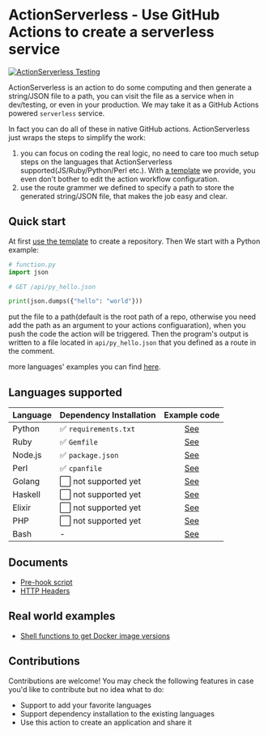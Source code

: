 # ActionServerless - Use GitHub Actions to create a serverless service

[![ActionServerless Testing](https://github.com/gitx-io/ActionServerless/workflows/Test%20run%20funcs/badge.svg)](https://github.com/gitx-io/ActionServerless/blob/master/.github/workflows/test_run_funcs.yml)

ActionServerless is an action to do some computing and then generate a string/JSON file to a path, you can visit the file as a service when in dev/testing, or even in your production. We may take it as a GitHub Actions powered `serverless` service.

In fact you can do all of these in native GitHub actions. ActionServerless just wraps the steps to simplify the work:

1. you can focus on coding the real logic, no need to care too much setup steps on the languages that ActionServerless supported(JS/Ruby/Python/Perl etc.). With [a template](https://github.com/gitx-io/ActionServerless-template) we provide, you even don't bother to edit the action workflow configuration.
2. use the route grammer we defined to specify a path to store the generated string/JSON file, that makes the job easy and clear.

## Quick start

At first [use the template](https://github.com/gitx-io/ActionServerless-template/generate) to create a repository. Then We start with a Python example:

```python
# function.py
import json

# GET /api/py_hello.json

print(json.dumps({"hello": "world"}))
```

put the file to a path(default is the root path of a repo, otherwise you need add the path as an argument to your actions configuaration),  when you push the code the action will be triggered. Then the program's output is written to a file located in `api/py_hello.json` that you defined as a route in the comment.

more languages' examples you can find [here](https://github.com/gitx-io/ActionServerless/tree/master/test/func_samples).

## Languages supported

| Language      | Dependency Installation | Example code                                                                               |
| ------------- | -------------         | :------------:                                                                               |
| Python        | ✅ `requirements.txt`   | [See](https://github.com/gitx-io/ActionServerless/blob/master/test/func_samples/function.py)      |
| Ruby          | ✅ `Gemfile`            | [See](https://github.com/gitx-io/ActionServerless/blob/master/test/func_samples/function.rb)      |
| Node.js       | ✅ `package.json`       | [See](https://github.com/gitx-io/ActionServerless/blob/master/test/func_samples/function.js)      |
| Perl          | ✅ `cpanfile`           | [See](https://github.com/gitx-io/ActionServerless/blob/master/test/func_samples/function.pl)      |
| Golang        | ⬜️ not supported yet    | [See](https://github.com/gitx-io/ActionServerless/blob/master/test/func_samples/function.go)      |
| Haskell       | ⬜️ not supported yet    | [See](https://github.com/gitx-io/ActionServerless/blob/master/test/func_samples/function.hs)      |
| Elixir        | ⬜️ not supported yet    | [See](https://github.com/gitx-io/ActionServerless/blob/master/test/func_samples/function.exs)     |
| PHP           | ⬜️ not supported yet    | [See](https://github.com/gitx-io/ActionServerless/blob/master/test/func_samples/function.php)     |
| Bash          | -                       | [See](https://github.com/gitx-io/ActionServerless/blob/master/test/func_samples/function.sh) |

## Documents

* [Pre-hook script](https://github.com/gitx-io/ActionServerless/wiki/Pre-hook-script)
* [HTTP Headers](https://github.com/gitx-io/ActionServerless/wiki/HTTP-Headers)

## Real world examples

* [Shell functions to get Docker image versions](https://github.com/gitx-io?q=docker-major-versions&type=public&language=shell&sort=name)

## Contributions

Contributions are welcome! You may check the following features in case you'd like to contribute but no idea what to do:

* Support to add your favorite languages
* Support dependency installation to the existing languages
* Use this action to create an application and share it

